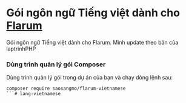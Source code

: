 # Gói ngôn ngữ Tiếng việt dành cho [Flarum](http://flarum.org/)

Gói ngôn ngữ Tiếng việt dành cho Flarum. Mình update theo bản của laptrinhPHP


### Dùng trình quản lý gói Composer

Dùng trình quản lý gói trong dự án của bạn và chạy dòng lệnh sau:

```
composer require saosangmo/flarum-vietnamese
```# lang-vietnamese
